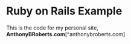 # Ruby on Rails Example 

This is the code for my personal site, **AnthonyBRoberts.com**[^anthonybroberts.com]
